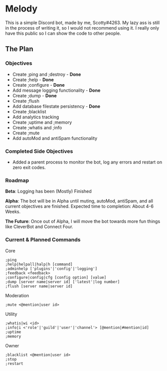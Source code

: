 # Melody

This is a simple Discord bot, made by me, Scotty#4263. My lazy ass is still in the process of writing it, so I would not recommend using it. I really only have this public so I can show the code to other people.

## The Plan

### Objectives

* Create ;ping and ;destroy - **Done**
* Create ;help - **Done**
* Create ;configure - **Done**
* Add message logging functionality - **Done**
* Create ;dump - **Done**
* Create ;flush
* Add database filestate persistency - **Done**
* Create ;blacklist
* Add analytics tracking
* Create ;uptime and ;memory
* Create ;whatis and ;info
* Create ;mute
* Add autoMod and antiSpam functionality

### Completed Side Objectives

* Added a parent process to monitor the bot, log any errors and restart on zero exit codes.

### Roadmap

**Beta**: Logging has been (Mostly) Finished

**Alpha**: The bot will be in Alpha until muting, autoMod, antiSpam, and all current objectives are finished. Expected time to completion: About 4-6 Weeks.

**The Future**: Once out of Alpha, I will move the bot towards more fun things like CleverBot and Connect Four.

### Current & Planned Commands

Core
```
;ping
;help|helpall|halp|h [command]
;adminhelp ['plugins'|'config'|'logging']
;feedback <feedback>
;configure|config|cfg [config option] [value]
;dump [server name|server id] ['latest'|log number]
;flush [server name|server id]
```

Moderation
```
;mute <@mention|user id>
```

Utility
```
;whatis|wi <id>
;info|i <'role'|'guild'|'user'|'channel'> [@mention|#mention|id]
;uptime
;memory
```

Owner
```
;blacklist <@mention|user id>
;stop
;restart
```